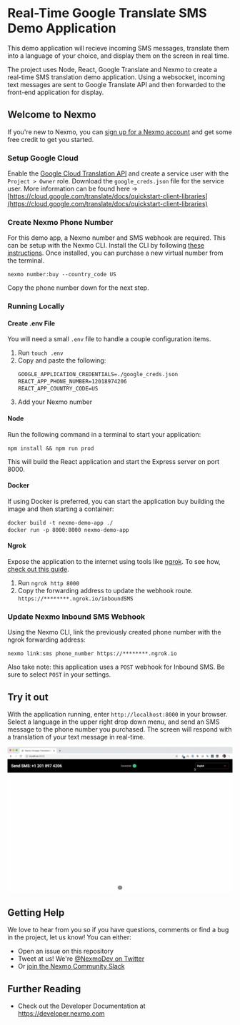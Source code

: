 # Real-Time Google Translate SMS Demo Application

This demo application will recieve incoming SMS messages, translate them into a language of your choice, and display them on the screen in real time.

The project uses Node, React, Google Translate and Nexmo to create a real-time SMS translation demo application. Using a websocket, incoming text messages are sent to Google Translate API and then forwarded to the front-end application for display.

## Welcome to Nexmo

If you're new to Nexmo, you can [sign up for a Nexmo account](https://dashboard.nexmo.com/sign-up?utm_source=DEV_REL&utm_medium=github&utm_campaign=github-repo) and get some free credit to get you started.

### Setup Google Cloud

Enable the [Google Cloud Translation API](https://console.cloud.google.com/apis/library/translate.googleapis.com?q=translate&id=c22f20ba-6a29-40ae-9084-8bc264a97fc2) and create a service user with the `Project > Owner` role. Download the `google_creds.json` file for the service user. More information can be found here -> [https://cloud.google.com/translate/docs/quickstart-client-libraries](https://cloud.google.com/translate/docs/quickstart-client-libraries)

### Create Nexmo Phone Number

For this demo app, a Nexmo number and SMS webhook are required. This can be setup with the Nexmo CLI. Install the CLI by following [these instructions](https://github.com/Nexmo/nexmo-cli#installation). Once installed, you can purchase a new virtual number from the terminal.

```
nexmo number:buy --country_code US
```

Copy the phone number down for the next step.


### Running Locally

#### Create .env File

You will need a small `.env` file to handle a couple configuration items.

1. Run `touch .env`
1. Copy and paste the following:
    ```
    GOOGLE_APPLICATION_CREDENTIALS=./google_creds.json
    REACT_APP_PHONE_NUMBER=12018974206
    REACT_APP_COUNTRY_CODE=US
    ```
1. Add your Nexmo number

#### Node

Run the following command in a terminal to start your application:

```
npm install && npm run prod
```

This will build the React application and start the Express server on port 8000.


#### Docker

If using Docker is preferred, you can start the application buy building the image and then starting a container:

```
docker build -t nexmo-demo-app ./
docker run -p 8000:8000 nexmo-demo-app
```

#### Ngrok

Expose the application to the internet using tools like [ngrok](https://ngrok.com/). To see how, [check out this guide](https://www.nexmo.com/blog/2017/07/04/local-development-nexmo-ngrok-tunnel-dr/).

1. Run `ngrok http 8000`
1. Copy the forwarding address to update the webhook route. `https://********.ngrok.io/inboundSMS`

### Update Nexmo Inbound SMS Webhook

Using the Nexmo CLI, link the previously created phone number with the ngrok forwarding address:  

```
nexmo link:sms phone_number https://********.ngrok.io
```

Also take note: this application uses a `POST` webhook for Inbound SMS.  Be sure to select `POST` in your settings.

## Try it out

With the application running, enter `http://localhost:8000` in your browser. Select a language in the upper right drop down menu, and send an SMS message to the phone number you purchased.  The screen will respond with a translation of your text message in real-time.

![Using the Application](using_translation_app.gif)

## Getting Help

We love to hear from you so if you have questions, comments or find a bug in the project, let us know! You can either:

* Open an issue on this repository
* Tweet at us! We're [@NexmoDev on Twitter](https://twitter.com/NexmoDev)
* Or [join the Nexmo Community Slack](https://developer.nexmo.com/community/slack)

## Further Reading

* Check out the Developer Documentation at <https://developer.nexmo.com>

<!-- add links to the api reference, other documentation, related blog posts, whatever someone who has read this far might find interesting :) -->





